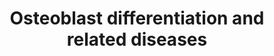 ---
annotations:
- id: CL:0000062
  parent: native cell
  type: Cell Type Ontology
  value: osteoblast
- id: DOID:0060227
  type: Disease Ontology
  value: Adams-Oliver syndrome
- id: DOID:0080001
  type: Disease Ontology
  value: bone disease
- id: PW:0002588
  parent: disease pathway
  type: Pathway Ontology
  value: bone disease pathway
authors:
- Rlee
- Khanspers
- Eweitz
description: 'Taken from: Building stronger bones: molecular regulation of the osteoblast
  lineage by Fanxin Long [https://www.ncbi.nlm.nih.gov/pubmed/22189423]. Osteoblast
  differentiation at a glance, Arkady Rutkovskiy, Kåre-Olav Stensløkken, Ingvar Jarle
  Vaage [https://www.ncbi.nlm.nih.gov/pubmed/27667570]. Development of the endochondral
  skeleton by Fanxin Long, David Ornitz [https://www.ncbi.nlm.nih.gov/pubmed/23284041].  Mesenchymal
  stem cells can give rise to 4 lineages by expressing corresponding transcriptional
  regulators: PPARg for adipogenic, MyoD for myogenic, Runx2 for osteoblastic, and
  Sox9 for chondrocytic lineages. In intramembranous ossification (osteogenesis in
  the scull and clavicles), preosteoblasts stem directly from mesenchymal stem cells,
  while in endochondral (osteogenesis of the axial skeleton and the limbs) a common
  osteo-chondro progenitor gives rise to both cell types.  Extracellular signals regulating
  osteoblast differentiation: Model is based on studies of the mouse limb skeleton.
  Osteoblasts differentiate from mesenchymal progenitors (MP) through distinct developmental
  stages marked by expression of key transcription factors including SOX9, RUNX2,
  and OSX. Mature osteoblasts (OB) can further differentiate to osteocytes (OCY) or
  bone lining cells (not depicted) or undergo apoptosis (not depicted).  Indian hedgehog
  (IHH) signaling is required for osteoblast differentiation during endochondral bone
  development. IHH binding to the receptor Patched homolog 1 (PTCH1) activates signaling
  through Smoothened (SMO), thereby inhibiting the generation of the proteolytically
  cleaved GLI3 repressor (GLI3R) and promoting the generation of the full-length GLI2
  activator (GLI2A). Whereas derepression of GLI3R is sufficient to generate RUNX2+
  cells, both derepression of GLI3R and activation of GLI2A are necessary for progression
  to the RUNX2+OSX+ stage. NOTCH signaling inhibits osteoblast differentiation. Following
  binding to their ligands, Jagged (JAG) or Delta-like (DLL), Notch receptors are
  proteolytically cleaved by the g-secretase complex, leading to release of the Notch
  intracellular domain (NICD) from the plasma membrane. NICD interacts with RBPJk
  and together they activate downstream target genes, including HES (Hairy and Enhancer
  of Split) and HEY (HES-related with YRPW motif) family transcription factors, ultimately
  leading to inhibition of osteoblast differentiation, seemingly at a stage before
  OSX activation.  WNT signaling promotes osteoblast differentiation. During b-catenin-dependent
  WNT signaling, b-catenin is stabilized following binding of WNT to its receptors
  Frizzled (FZD) and lipoprotein receptor-related protein 5 (LRP5) or LRP6, leading
  to the transcription of b-catenin target genes and ultimately stimulating progression
  from the RUNX2+ stage to the RUNX2+OSX+ stage, and from RUNX2+OSX+ cells to mature
  osteoblasts. WNTcan also signal independently of LRP5/6 and b-catenin through protein
  kinase Cd (PKCd), promoting progression to the RUNX2+OSX+ stage through an unknown
  mechanism.  Bone morphogenetic protein (BMP) signaling stimulates osteoblast differentiation
  and function. Binding of BMP2 or BMP4 to their receptors results in phosphorylation
  of SMAD1, SMAD5, or SMAD8. These can then form a complex with their partner, SMAD4,
  and enter the nucleus to regulate gene expression, ultimately promoting the transition
  to RUNX2+OSX+ cells and enhancing the function of mature osteoblasts; however, a
  direct role for SMAD signaling in osteoblast differentiation remains to be shown.  Fibroblast
  growth factor (FGF) signaling has diverse roles in osteoblast lineage cells. FGFs
  function by binding to cell surface Tyr kinase FGF receptors (FGFR1–FGFR4 in humans
  and mice), leading to the activation of multiple signaling modules. FGF signaling
  regulates preosteoblast proliferation and osteoblast differentiation, as well as
  the function of mature osteoblasts. However, the precise stages at which FGFs regulate
  proliferation and differentiation, and the intracellular signaling cascades responsible
  for each function, remain to be elucidated. BMPR, BMP receptor; MAPK, mitogen-activated
  protein kinase; PI3K, phosphoinositide 3-kinase; STAT1, signal transducer and activator
  of transcription 1.  Linked with a dotted arrow to the GeneProduct nodes are diseases
  caused by mutation in the respective gene.'
last-edited: 2021-06-03
ndex: 1e5f4c6e-8b6d-11eb-9e72-0ac135e8bacf
organisms:
- Homo sapiens
redirect_from:
- /index.php/Pathway:WP4787
- /instance/WP4787
- /instance/WP4787_rr118872
revision: r118872
schema-jsonld:
- '@context': https://schema.org/
  '@id': https://wikipathways.github.io/pathways/WP4787.html
  '@type': Dataset
  creator:
    '@type': Organization
    name: WikiPathways
  description: 'Taken from: Building stronger bones: molecular regulation of the osteoblast
    lineage by Fanxin Long [https://www.ncbi.nlm.nih.gov/pubmed/22189423]. Osteoblast
    differentiation at a glance, Arkady Rutkovskiy, Kåre-Olav Stensløkken, Ingvar
    Jarle Vaage [https://www.ncbi.nlm.nih.gov/pubmed/27667570]. Development of the
    endochondral skeleton by Fanxin Long, David Ornitz [https://www.ncbi.nlm.nih.gov/pubmed/23284041].  Mesenchymal
    stem cells can give rise to 4 lineages by expressing corresponding transcriptional
    regulators: PPARg for adipogenic, MyoD for myogenic, Runx2 for osteoblastic, and
    Sox9 for chondrocytic lineages. In intramembranous ossification (osteogenesis
    in the scull and clavicles), preosteoblasts stem directly from mesenchymal stem
    cells, while in endochondral (osteogenesis of the axial skeleton and the limbs)
    a common osteo-chondro progenitor gives rise to both cell types.  Extracellular
    signals regulating osteoblast differentiation: Model is based on studies of the
    mouse limb skeleton. Osteoblasts differentiate from mesenchymal progenitors (MP)
    through distinct developmental stages marked by expression of key transcription
    factors including SOX9, RUNX2, and OSX. Mature osteoblasts (OB) can further differentiate
    to osteocytes (OCY) or bone lining cells (not depicted) or undergo apoptosis (not
    depicted).  Indian hedgehog (IHH) signaling is required for osteoblast differentiation
    during endochondral bone development. IHH binding to the receptor Patched homolog
    1 (PTCH1) activates signaling through Smoothened (SMO), thereby inhibiting the
    generation of the proteolytically cleaved GLI3 repressor (GLI3R) and promoting
    the generation of the full-length GLI2 activator (GLI2A). Whereas derepression
    of GLI3R is sufficient to generate RUNX2+ cells, both derepression of GLI3R and
    activation of GLI2A are necessary for progression to the RUNX2+OSX+ stage. NOTCH
    signaling inhibits osteoblast differentiation. Following binding to their ligands,
    Jagged (JAG) or Delta-like (DLL), Notch receptors are proteolytically cleaved
    by the g-secretase complex, leading to release of the Notch intracellular domain
    (NICD) from the plasma membrane. NICD interacts with RBPJk and together they activate
    downstream target genes, including HES (Hairy and Enhancer of Split) and HEY (HES-related
    with YRPW motif) family transcription factors, ultimately leading to inhibition
    of osteoblast differentiation, seemingly at a stage before OSX activation.  WNT
    signaling promotes osteoblast differentiation. During b-catenin-dependent WNT
    signaling, b-catenin is stabilized following binding of WNT to its receptors Frizzled
    (FZD) and lipoprotein receptor-related protein 5 (LRP5) or LRP6, leading to the
    transcription of b-catenin target genes and ultimately stimulating progression
    from the RUNX2+ stage to the RUNX2+OSX+ stage, and from RUNX2+OSX+ cells to mature
    osteoblasts. WNTcan also signal independently of LRP5/6 and b-catenin through
    protein kinase Cd (PKCd), promoting progression to the RUNX2+OSX+ stage through
    an unknown mechanism.  Bone morphogenetic protein (BMP) signaling stimulates osteoblast
    differentiation and function. Binding of BMP2 or BMP4 to their receptors results
    in phosphorylation of SMAD1, SMAD5, or SMAD8. These can then form a complex with
    their partner, SMAD4, and enter the nucleus to regulate gene expression, ultimately
    promoting the transition to RUNX2+OSX+ cells and enhancing the function of mature
    osteoblasts; however, a direct role for SMAD signaling in osteoblast differentiation
    remains to be shown.  Fibroblast growth factor (FGF) signaling has diverse roles
    in osteoblast lineage cells. FGFs function by binding to cell surface Tyr kinase
    FGF receptors (FGFR1–FGFR4 in humans and mice), leading to the activation of multiple
    signaling modules. FGF signaling regulates preosteoblast proliferation and osteoblast
    differentiation, as well as the function of mature osteoblasts. However, the precise
    stages at which FGFs regulate proliferation and differentiation, and the intracellular
    signaling cascades responsible for each function, remain to be elucidated. BMPR,
    BMP receptor; MAPK, mitogen-activated protein kinase; PI3K, phosphoinositide 3-kinase;
    STAT1, signal transducer and activator of transcription 1.  Linked with a dotted
    arrow to the GeneProduct nodes are diseases caused by mutation in the respective
    gene.'
  keywords:
  - BMP2
  - BMP4
  - BMPR1A
  - BMPR1B
  - BMPR2
  - CTNNB1
  - DLL1
  - DLL3
  - DLL4
  - FGF1
  - FGF10
  - FGF18
  - FGF2
  - FGF3
  - FGF4
  - FGF5
  - FGF6
  - FGF7
  - FGF8
  - FGF9
  - FGFR1
  - FGFR2
  - FGFR3
  - FGFR4
  - FZD1
  - FZD10
  - FZD2
  - FZD3
  - FZD4
  - FZD5
  - FZD6
  - FZD7
  - FZD8
  - FZD9
  - GLI2
  - GLI3
  - HES2
  - HES3
  - HES6
  - HEY1
  - HEY2
  - IHH
  - JAG1
  - JAG2
  - LRP5
  - LRP6
  - MAPK1
  - MAPK10
  - MAPK11
  - MAPK12
  - MAPK13
  - MAPK14
  - MAPK3
  - MAPK4
  - MAPK6
  - MAPK7
  - MAPK8
  - MAPK9
  - MYOD1
  - NOTCH1
  - NOTCH2
  - NOTCH3
  - NOTCH4
  - PIK3C2A
  - PIK3C2B
  - PIK3C2G
  - PIK3C3
  - PIK3CA
  - PIK3CB
  - PIK3CD
  - PIK3CG
  - PIK3R1
  - PIK3R2
  - PIK3R3
  - PIK3R4
  - PIK3R5
  - PIK3R6
  - PPARG
  - PRKCA
  - PRKCB
  - PRKCD
  - PRKCE
  - PRKCG
  - PRKCH
  - PRKCI
  - PRKCQ
  - PRKCZ
  - PRKD1
  - PRKDC
  - PTCH1
  - RBPJ
  - RUNX2
  - SMAD1
  - SMAD4
  - SMAD5
  - SMAD9
  - SMO
  - SOX9
  - STAT1
  - WNT1
  - WNT10A
  - WNT10B
  - WNT11
  - WNT16
  - WNT2
  - WNT2B
  - WNT3
  - WNT3A
  - WNT4
  - WNT5A
  - WNT5B
  - WNT6
  - WNT7A
  - WNT7B
  - WNT8A
  - WNT8B
  - WNT9A
  - WNT9B
  license: CC0
  name: Osteoblast differentiation and related diseases
seo: CreativeWork
title: Osteoblast differentiation and related diseases
wpid: WP4787
---